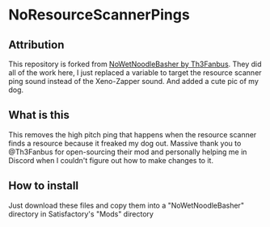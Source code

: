 # NoResourceScannerPings

## Attribution

This repository is forked from [NoWetNoodleBasher by Th3Fanbus](https://github.com/Th3Fanbus/NoWetNoodleBasher). They did all of the work here, I just replaced a variable to target the resource scanner ping sound instead of the Xeno-Zapper sound. And added a cute pic of my dog.

## What is this

This removes the high pitch ping that happens when the resource scanner finds a resource because it freaked my dog out. Massive thank you to @Th3Fanbus for open-sourcing their mod and personally helping me in Discord when I couldn't figure out how to make changes to it.

## How to install

Just download these files and copy them into a "NoWetNoodleBasher" directory in Satisfactory's "Mods" directory
